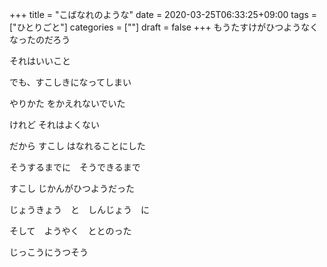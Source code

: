 +++
title = "こばなれのような"
date = 2020-03-25T06:33:25+09:00
tags = ["ひとりごと"]
categories = [""]
draft = false
+++
もうたすけがひつようなくなったのだろう

それはいいこと

でも、すこしきになってしまい

やりかた をかえれないでいた

けれど それはよくない

だから すこし はなれることにした

そうするまでに　そうできるまで

すこし じかんがひつようだった

じょうきょう　と　しんじょう　に

そして　ようやく　ととのった　

じっこうにうつそう
